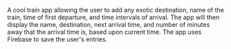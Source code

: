 A cool train app allowing the user to add any exotic destination, name of the train, time of first departure, and time intervals of arrival. The app will then display the name, destination, next arrival time, and number of minutes away that the arrival time is, based upon current time. The app uses Firebase to save the user's entries. 
